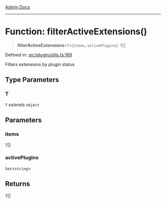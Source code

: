 [Admin Docs](/)

***

# Function: filterActiveExtensions()

> **filterActiveExtensions**\<`T`\>(`items`, `activePlugins`): `T`[]

Defined in: [src/plugin/utils.ts:169](https://github.com/Sourya07/talawa-api/blob/4e4298c85a0d2c28affa824f2aab7ec32b5f3ac5/src/plugin/utils.ts#L169)

Filters extensions by plugin status

## Type Parameters

### T

`T` *extends* `object`

## Parameters

### items

`T`[]

### activePlugins

`Set`\<`string`\>

## Returns

`T`[]
